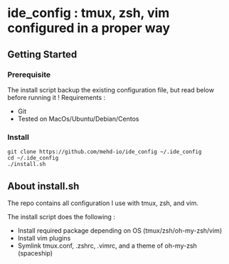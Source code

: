 # ide_config : tmux, zsh, vim configured in a proper way

## Getting Started

### Prerequisite
The install script backup the existing configuration file, but read below before running it ! 
Requirements : 
* Git
* Tested on MacOs/Ubuntu/Debian/Centos

### Install
```
git clone https://github.com/mehd-io/ide_config ~/.ide_config
cd ~/.ide_config
./install.sh
```

## About install.sh
The repo contains all configuration I use with tmux, zsh, and vim.

The install script does the following  :
* Install required package depending on OS (tmux/zsh/oh-my-zsh/vim)
* Install vim plugins
* Symlink tmux.conf, .zshrc, .vimrc, and a theme of oh-my-zsh (spaceship)






